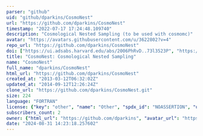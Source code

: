 ```yaml
---
parser: "github"
uid: "github/dparkins/CosmoNest"
url: "https://github.com/dparkins/CosmoNest"
timestamp: "2022-07-17 17:24:48.109740"
description: "Cosmological Nested Sampling (to be used with cosmomc)"
avatar: "https://avatars.githubusercontent.com/u/3622802?v=4"
repo_url: "https://github.com/dparkins/CosmoNest"
doi: ["https://ui.adsabs.harvard.edu/abs/2006PhRvD..73l3523P", "https://ui.adsabs.harvard.edu/abs/2006ApJ...638L..51M", "https://ui.adsabs.harvard.edu/abs/2011ascl.soft10019P/abstract"]
title: "CosmoNest: Cosmological Nested Sampling"
name: "CosmoNest"
full_name: "dparkins/CosmoNest"
html_url: "https://github.com/dparkins/CosmoNest"
created_at: "2013-03-12T06:32:02Z"
updated_at: "2014-09-12T12:26:24Z"
clone_url: "https://github.com/dparkins/CosmoNest.git"
size: 224
language: "FORTRAN"
license: {"key": "other", "name": "Other", "spdx_id": "NOASSERTION", "url": null, "node_id": "MDc6TGljZW5zZTA="}
subscribers_count: 2
owner: {"html_url": "https://github.com/dparkins", "avatar_url": "https://avatars.githubusercontent.com/u/3622802?v=4", "login": "dparkins", "type": "User"}
date: "2024-08-31 14:23:18.257602"
---
```

